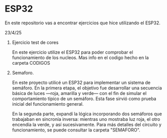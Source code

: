 # ESP32
En este repositorio vas a encontrar ejercicios que hice utilizando el ESP32. 

23/4/25
1. Ejercicio test de cores
	
	En este ejercicio utilize el ESP32 para poder comprobar el funcionamiento de los nucleos. Mas info en el codigo hecho en la carpeta CODIGOS

2. Semaforo.

	En este proyecto utilicé un ESP32 para implementar un sistema de semáforo. En la primera etapa, el objetivo fue desarrollar una secuencia básica de luces —roja, amarilla y verde— con el fin de simular el comportamiento típico de un semáforo. Esta fase sirvió como prueba inicial del funcionamiento general.

	En la segunda parte, expandí la lógica incorporando dos semáforos que trabajaban en sincronía inversa: mientras uno mostraba luz roja, el otro encendía la verde, y así sucesivamente.  Para más detalles del circuito y funcionamiento, se puede consultar la carpeta "SEMAFORO".